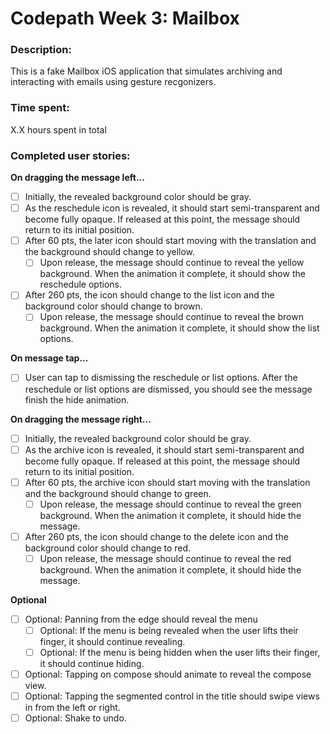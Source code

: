 # Codepath Week 3: Mailbox

### Description:
This is a fake Mailbox iOS application that simulates archiving and interacting with emails using gesture recgonizers.

### Time spent:
X.X hours spent in total

### Completed user stories:

**On dragging the message left...**
* [ ] Initially, the revealed background color should be gray.
* [ ] As the reschedule icon is revealed, it should start semi-transparent and become fully opaque. If released at this point, the message should return to its initial position.
* [ ] After 60 pts, the later icon should start moving with the translation and the background should change to yellow.
  * [ ] Upon release, the message should continue to reveal the yellow background. When the animation it complete, it should show the reschedule options.
* [ ] After 260 pts, the icon should change to the list icon and the background color should change to brown.
  * [ ] Upon release, the message should continue to reveal the brown background. When the animation it complete, it should show the list options.

**On message tap...**
* [ ] User can tap to dismissing the reschedule or list options. After the reschedule or list options are dismissed, you should see the message finish the hide animation.

**On dragging the message right...**
* [ ] Initially, the revealed background color should be gray.
* [ ] As the archive icon is revealed, it should start semi-transparent and become fully opaque. If released at this point, the message should return to its initial position.
* [ ] After 60 pts, the archive icon should start moving with the translation and the background should change to green.
  * [ ] Upon release, the message should continue to reveal the green background. When the animation it complete, it should hide the message.
* [ ] After 260 pts, the icon should change to the delete icon and the background color should change to red.
  * [ ] Upon release, the message should continue to reveal the red background. When the animation it complete, it should hide the message.

**Optional**
* [ ] Optional: Panning from the edge should reveal the menu
  * [ ] Optional: If the menu is being revealed when the user lifts their finger, it should continue revealing.
  * [ ] Optional: If the menu is being hidden when the user lifts their finger, it should continue hiding.
* [ ] Optional: Tapping on compose should animate to reveal the compose view.
* [ ] Optional: Tapping the segmented control in the title should swipe views in from the left or right.
* [ ] Optional: Shake to undo.